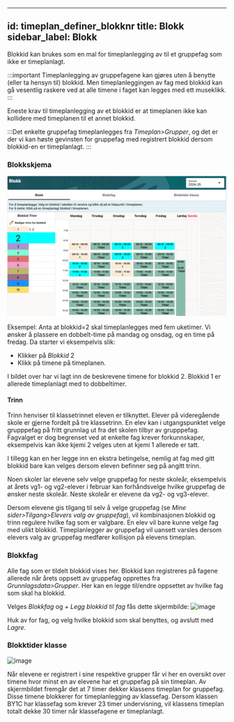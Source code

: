 
---
id: timeplan_definer_blokknr
title: Blokk
sidebar_label: Blokk
---
 
Blokkid kan brukes som en mal for timeplanlegging av til et gruppefag som ikke er timeplanlagt. 

:::important Timeplanlegging av gruppefagene kan gjøres uten å benytte (eller ta hensyn til) blokkid. Men timeplanleggingen av fag med blokkid kan gå vesentlig raskere ved at alle timene i faget kan legges med ett museklikk. 
:::

Eneste krav til timeplanlegging av et blokkid er at timeplanen ikke kan kollidere med timeplanen til et annet blokkid.

:::Det enkelte gruppefag timeplanlegges fra _Timeplan>Grupper_, og det er der vi kan høste gevinsten for gruppefag med registrert blokkid dersom blokkid-en er timeplanlagt. :::
 
### Blokkskjema
![bilde](/img/tp_blokk.png)

Eksempel:
Anta at blokkid=2 skal timeplanlegges med fem uketimer. Vi ønsker å plassere en dobbelt-time på mandag og onsdag, og en time på fredag. Da starter vi eksempelvis slik:
- Klikker på _Blokkid_ 2 
- Klikk på timene på timeplanen.

I bildet over har vi lagt inn de beskrevene timene for blokkid 2. Blokkid 1 er allerede timeplanlagt med to dobbeltimer. 

#### Trinn
Trinn henviser til klassetrinnet eleven er tilknyttet. Elever på videregående skole er gjerne fordelt på tre klassetrinn. 
En elev kan i utgangspunktet velge grupppefag på fritt grunnlag ut fra det skolen tilbyr av grupppefag. Fagvalget er dog begrenset ved at enkelte fag krever forkunnskaper, eksempelvis kan ikke kjemi 2 velges uten at kjemi 1 allerede er tatt.

I tillegg kan en her legge inn en ekstra betingelse, nemlig at fag med gitt blokkid bare kan velges dersom eleven befinner seg på angitt trinn.

Noen skoler lar elevene selv velge gruppefag for neste skoleår, eksempelvis at årets vg1- og vg2-elever i februar kan forhåndsvelge hvilke gruppefag de ønsker neste skoleår. Neste skoleår er elevene da vg2- og vg3-elever.

Dersom elevene gis tilgang til selv å velge gruppefag (se _Mine sider>Tilgang>Elevers valg av gruppefag_), vil kombinasjonen blokkid og trinn regulere hvilke fag som er valgbare. En elev vil bare kunne velge fag med ulikt blokkid. Timeplanlegger av gruppefag vil uansett varsles dersom elevers valg av gruppefag medfører kollisjon på elevens timeplan.

### Blokkfag
Alle fag som er tildelt blokkid vises her. Blokkid kan registreres på fagene allerede når årets oppsett av gruppefag opprettes fra _Grunnlagsdata>Grupper_.
Her kan en legge til/endre oppsettet av hvilke fag som skal ha blokkid. 

Velges _Blokkfag_ og _+ Legg blokkid til fag_ fås dette skjermbilde:
![image](https://github.com/BarmanHanssen/iskole/assets/80097133/98616fe9-c9d5-4dcd-826a-72565749569f)

Huk av for fag, og velg hvilke blokkid som skal benyttes, og avslutt med _Lagre_.

### Blokktider klasse
![image](https://github.com/BarmanHanssen/iskole/assets/80097133/3128651d-a41a-42e8-97ac-71beda745e03)

Når elevene er registrert i sine respektive grupper får vi her en oversikt over timene hvor minst en av elevene har et gruppefag på sin timeplan. Av skjermbildet fremgår det at 7 timer dekker klassens  timeplan for gruppefag. Disse timene blokkerer for timeplanlegging av klassefag. Dersom klassen BY1C har klassefag som krever 23 timer undervisning, vil klassens timeplan totalt dekke 30 timer når klassefagene er timeplanlagt.
